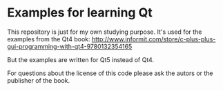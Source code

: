 Examples for learning Qt
========================

This repository is just for my own studying purpose. It's used for the examples from the Qt4 book: http://www.informit.com/store/c-plus-plus-gui-programming-with-qt4-9780132354165

But the examples are written for Qt5 instead of Qt4.

For questions about the license of this code please ask the autors or the publisher of the book.

